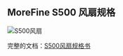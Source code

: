 ## MoreFine S500 风扇规格

![S500风扇](https://raw.githubusercontent.com/daliansky/morefine-S500-Hackintosh/main/Docs/images/Spec/S500Fans.png)

完整的文档：[S500风扇规格书](https://github.com/daliansky/morefine-S500-Hackintosh/wiki/风扇规格)